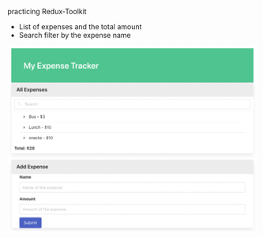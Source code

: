 
practicing Redux-Toolkit

* List of expenses and the total amount
* Search filter by the expense name
  
![Screenshot](pic.png)
